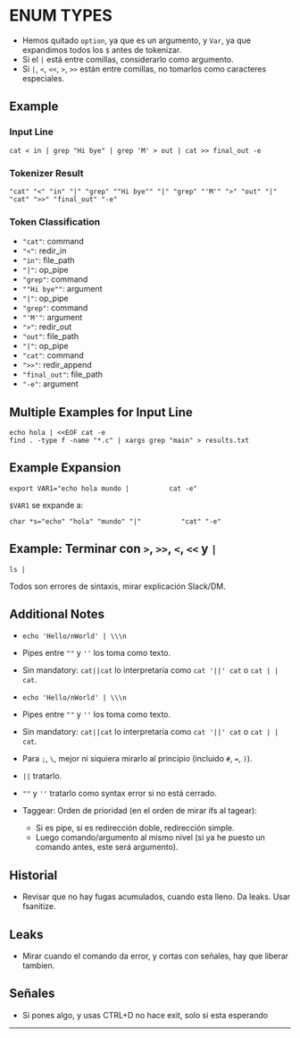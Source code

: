 # ENUM TYPES

- Hemos quitado `option`, ya que es un argumento, y `Var`, ya que expandimos todos los `$` antes de tokenizar.
- Si el `|` está entre comillas, considerarlo como argumento.
- Si `|`, `<`, `<<`, `>`, `>>` están entre comillas, no tomarlos como caracteres especiales.

## Example

### Input Line
```
cat < in | grep "Hi bye" | grep 'M' > out | cat >> final_out -e
```

### Tokenizer Result
```
"cat" "<" "in" "|" "grep" ""Hi bye"" "|" "grep" "'M'" ">" "out" "|" "cat" ">>" "final_out" "-e"
```

### Token Classification
- `"cat"`: command
- `"<"`: redir_in
- `"in"`: file_path
- `"|"`: op_pipe
- `"grep"`: command
- `""Hi bye""`: argument
- `"|"`: op_pipe
- `"grep"`: command
- `"'M'"`: argument
- `">"`: redir_out
- `"out"`: file_path
- `"|"`: op_pipe
- `"cat"`: command
- `">>"`: redir_append
- `"final_out"`: file_path
- `"-e"`: argument

## Multiple Examples for Input Line
```
echo hola | <<EOF cat -e
find . -type f -name "*.c" | xargs grep "main" > results.txt
```

## Example Expansion
```
export VAR1="echo hola mundo |          cat -e"
```
`$VAR1` se expande a:
```
char *s="echo" "hola" "mundo" "|"          "cat" "-e"
```

## Example: Terminar con `>`, `>>`, `<`, `<<` y `|`
```
ls |
```
Todos son errores de sintaxis, mirar explicación Slack/DM.

## Additional Notes
- `echo 'Hello/nWorld' | \\\n`
- Pipes entre `""` y `''` los toma como texto.
- Sin mandatory: `cat||cat` lo interpretaría como `cat '||' cat` o `cat | | cat`.

- `echo 'Hello/nWorld' | \\\n`
- Pipes entre `""` y `''` los toma como texto.
- Sin mandatory: `cat||cat` lo interpretaría como `cat '||' cat` o `cat | | cat`.

- Para `;`, `\`, mejor ni siquiera mirarlo al principio (incluido `#`, `=`, `)`).
- `||` tratarlo.
- `""` y `''` tratarlo como syntax error si no está cerrado.

- Taggear: Orden de prioridad (en el orden de mirar ifs al tagear):
  - Si es pipe, si es redirección doble, redirección simple.
  - Luego comando/argumento al mismo nivel (si ya he puesto un comando antes, este será argumento).


## Historial
- Revisar que no hay fugas acumulados, cuando esta lleno. Da leaks. Usar fsanitize. 

## Leaks
- Mirar cuando el comando da error, y cortas con señales, hay que liberar tambien. 

## Señales
- Si pones algo, y usas CTRL+D no hace exit, solo si esta esperando

---